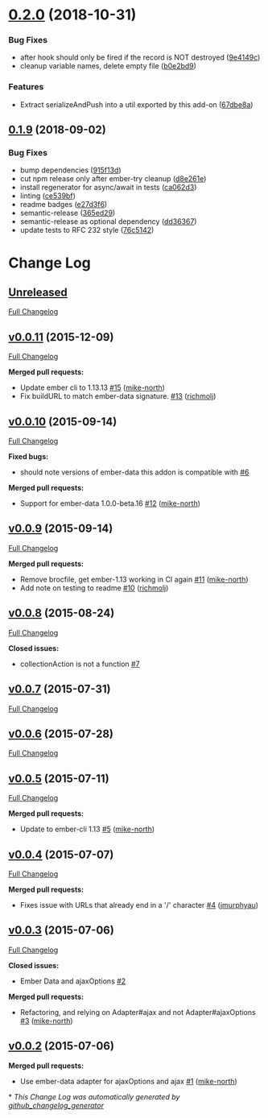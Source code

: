 # [0.2.0](https://github.com/mike-north/ember-api-actions.git/compare/v0.1.9...v0.2.0) (2018-10-31)


### Bug Fixes

* after hook should only be fired if the record is NOT destroyed ([9e4149c](https://github.com/mike-north/ember-api-actions.git/commit/9e4149c))
* cleanup variable names, delete empty file ([b0e2bd9](https://github.com/mike-north/ember-api-actions.git/commit/b0e2bd9))


### Features

* Extract serializeAndPush into a util exported by this add-on ([67dbe8a](https://github.com/mike-north/ember-api-actions.git/commit/67dbe8a))

## [0.1.9](https://github.com/mike-north/ember-api-actions/compare/v0.1.8...v0.1.9) (2018-09-02)


### Bug Fixes

* bump dependencies ([915f13d](https://github.com/mike-north/ember-api-actions/commit/915f13d))
* cut npm release only after ember-try cleanup ([d8e261e](https://github.com/mike-north/ember-api-actions/commit/d8e261e))
* install regenerator for async/await in tests ([ca062d3](https://github.com/mike-north/ember-api-actions/commit/ca062d3))
* linting ([ce539bf](https://github.com/mike-north/ember-api-actions/commit/ce539bf))
* readme badges ([e27d3f6](https://github.com/mike-north/ember-api-actions/commit/e27d3f6))
* semantic-release ([365ed29](https://github.com/mike-north/ember-api-actions/commit/365ed29))
* semantic-release as optional dependency ([dd36367](https://github.com/mike-north/ember-api-actions/commit/dd36367))
* update tests to RFC 232 style ([76c5142](https://github.com/mike-north/ember-api-actions/commit/76c5142))

# Change Log

## [Unreleased](https://github.com/mike-north/ember-api-actions/tree/HEAD)

[Full Changelog](https://github.com/mike-north/ember-api-actions/compare/v0.0.11...HEAD)


## [v0.0.11](https://github.com/mike-north/ember-api-actions/tree/v0.0.11) (2015-12-09)
[Full Changelog](https://github.com/mike-north/ember-api-actions/compare/v0.0.10...v0.0.11)

**Merged pull requests:**

- Update ember cli to 1.13.13 [\#15](https://github.com/mike-north/ember-api-actions/pull/15) ([mike-north](https://github.com/mike-north))
- Fix buildURL to match ember-data signature. [\#13](https://github.com/mike-north/ember-api-actions/pull/13) ([richmolj](https://github.com/richmolj))

## [v0.0.10](https://github.com/mike-north/ember-api-actions/tree/v0.0.10) (2015-09-14)
[Full Changelog](https://github.com/mike-north/ember-api-actions/compare/v0.0.9...v0.0.10)

**Fixed bugs:**

- should note versions of ember-data this addon is compatible with [\#6](https://github.com/mike-north/ember-api-actions/issues/6)

**Merged pull requests:**

- Support for ember-data 1.0.0-beta.16 [\#12](https://github.com/mike-north/ember-api-actions/pull/12) ([mike-north](https://github.com/mike-north))

## [v0.0.9](https://github.com/mike-north/ember-api-actions/tree/v0.0.9) (2015-09-14)
[Full Changelog](https://github.com/mike-north/ember-api-actions/compare/v0.0.8...v0.0.9)

**Merged pull requests:**

- Remove brocfile, get ember-1.13 working in CI again [\#11](https://github.com/mike-north/ember-api-actions/pull/11) ([mike-north](https://github.com/mike-north))
- Add note on testing to readme [\#10](https://github.com/mike-north/ember-api-actions/pull/10) ([richmolj](https://github.com/richmolj))

## [v0.0.8](https://github.com/mike-north/ember-api-actions/tree/v0.0.8) (2015-08-24)
[Full Changelog](https://github.com/mike-north/ember-api-actions/compare/v0.0.7...v0.0.8)

**Closed issues:**

- collectionAction is not a function [\#7](https://github.com/mike-north/ember-api-actions/issues/7)

## [v0.0.7](https://github.com/mike-north/ember-api-actions/tree/v0.0.7) (2015-07-31)
[Full Changelog](https://github.com/mike-north/ember-api-actions/compare/v0.0.6...v0.0.7)

## [v0.0.6](https://github.com/mike-north/ember-api-actions/tree/v0.0.6) (2015-07-28)
[Full Changelog](https://github.com/mike-north/ember-api-actions/compare/v0.0.5...v0.0.6)

## [v0.0.5](https://github.com/mike-north/ember-api-actions/tree/v0.0.5) (2015-07-11)
[Full Changelog](https://github.com/mike-north/ember-api-actions/compare/v0.0.4...v0.0.5)

**Merged pull requests:**

- Update to ember-cli 1.13 [\#5](https://github.com/mike-north/ember-api-actions/pull/5) ([mike-north](https://github.com/mike-north))

## [v0.0.4](https://github.com/mike-north/ember-api-actions/tree/v0.0.4) (2015-07-07)
[Full Changelog](https://github.com/mike-north/ember-api-actions/compare/v0.0.3...v0.0.4)

**Merged pull requests:**

- Fixes issue with URLs that already end in a '/' character [\#4](https://github.com/mike-north/ember-api-actions/pull/4) ([jmurphyau](https://github.com/jmurphyau))

## [v0.0.3](https://github.com/mike-north/ember-api-actions/tree/v0.0.3) (2015-07-06)
[Full Changelog](https://github.com/mike-north/ember-api-actions/compare/v0.0.2...v0.0.3)

**Closed issues:**

- Ember Data and ajaxOptions [\#2](https://github.com/mike-north/ember-api-actions/issues/2)

**Merged pull requests:**

- Refactoring, and relying on Adapter\#ajax and not Adapter\#ajaxOptions [\#3](https://github.com/mike-north/ember-api-actions/pull/3) ([mike-north](https://github.com/mike-north))

## [v0.0.2](https://github.com/mike-north/ember-api-actions/tree/v0.0.2) (2015-07-06)
**Merged pull requests:**

- Use ember-data adapter for ajaxOptions and ajax [\#1](https://github.com/mike-north/ember-api-actions/pull/1) ([mike-north](https://github.com/mike-north))



\* *This Change Log was automatically generated by [github_changelog_generator](https://github.com/skywinder/Github-Changelog-Generator)*
